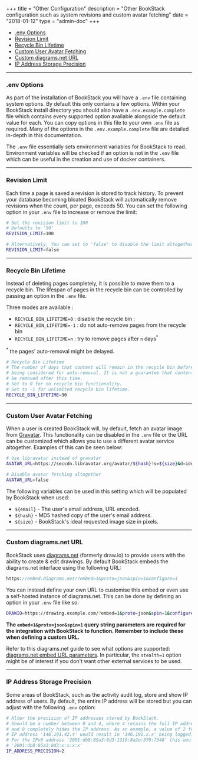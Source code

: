 +++
title = "Other Configuration"
description = "Other BookStack configuration such as system revisions and custom avatar fetching"
date = "2018-01-12"
type = "admin-doc"
+++


* [.env Options](#env-options)
* [Revision Limit](#revision-limit)
* [Recycle Bin Lifetime](#recycle-bin-lifetime )
* [Custom User Avatar Fetching](#custom-user-avatar-fetching)
* [Custom diagrams.net URL](#custom-diagramsnet-url)
* [IP Address Storage Precision](#ip-address-storage-precision)

---

### .env Options

As part of the installation of BookStack you will have a `.env` file containing system options. By default this only contains a few options.
Within your BookStack install directory you should also have a `.env.example.complete` file which contains every supported option available alongside the default value for each.
You can copy options in this file to your own `.env` file as required. Many of the options in the `.env.example.complete` file are detailed in-depth in this documentation.

The `.env` file essentially sets environment variables for BookStack to read. Environment variables will be checked if an option is not in the `.env` file which can be useful
in the creation and use of docker containers.

---

### Revision Limit

Each time a page is saved a revision is stored to track history. To prevent your database becoming bloated BookStack will automatically remove revisions when the count, per page, exceeds 50. You can set the following option in your `.env` file to increase or remove the limit:

```bash
# Set the revision limit to 100
# Defaults to '50'
REVISION_LIMIT=100

# Alternatively, You can set to 'false' to disable the limit altogether.
REVISION_LIMIT=false
```

---

### Recycle Bin Lifetime

Instead of deleting pages completely, it is possible to move them to a recycle bin. 
The lifespan of pages in the recycle bin can be controlled by passing an option in the `.env` file.

Three modes are available :

- `RECYCLE_BIN_LIFETIME=0` : disable the recycle bin : 
- `RECYCLE_BIN_LIFETIME=-1` : do not auto-remove pages from the recycle bin
- `RECYCLE_BIN_LIFETIME=n` : try to remove pages after `n` days<sup>*</sup>

<sup>*</sup> the pages' auto-removal might be delayed.

```bash
# Recycle Bin Lifetime 
# The number of days that content will remain in the recycle bin before 
# being considered for auto-removal. It is not a guarantee that content will 
# be removed after this time. 
# Set to 0 for no recycle bin functionality. 
# Set to -1 for unlimited recycle bin lifetime. 
RECYCLE_BIN_LIFETIME=30 
```

---

### Custom User Avatar Fetching

When a user is created BookStack will, by default, fetch an avatar image from [Gravatar](https://en.gravatar.com/). This functionality can be disabled in the `.env` file or the URL can be customized 
which allows you to use a different avatar service altogether. Examples of this can be seen below:

```bash
# Use libravatar instead of gravatar
AVATAR_URL=https://seccdn.libravatar.org/avatar/${hash}?s=${size}&d=identicon

# Disable avatar fetching altogether
AVATAR_URL=false
```

The following variables can be used in this setting which will be populated by BookStack when used:

* `${email}` - The user's email address, URL encoded.
* `${hash}` - MD5 hashed copy of the user's email address.
* `${size}` - BookStack's ideal requested image size in pixels.

---

### Custom diagrams.net URL

BookStack uses [diagrams.net](https://www.diagrams.net/) (formerly draw.io) to provide users with the ability to create & edit drawings.
By default BookStack embeds the diagrams.net interface using the following URL:

```php
https://embed.diagrams.net/?embed=1&proto=json&spin=1&configure=1
```

You can instead define your own URL to customise this embed or even use a self-hosted
instance of diagrams.net. This can be done by defining an option in your `.env` file like so:

```bash
DRAWIO=https://drawing.example.com/?embed=1&proto=json&spin=1&configure=1
```

**The `embed=1&proto=json&spin=1` query string parameters are required for the integration with BookStack to function. Remember to include these when defining a custom URL.**

Refer to this diagrams.net guide to see what options are supported: [diagrams.net embed URL parameters](https://www.diagrams.net/doc/faq/supported-url-parameters). In particular, the `stealth=1` option might be of interest if you 
don't want other external services to be used. 

---

### IP Address Storage Precision

Some areas of BookStack, such as the activity audit log, store and show IP address of users.
By default, the entire IP address will be stored but you can adjust with the following `.env` option:

```bash
# Alter the precision of IP addresses stored by BookStack.
# Should be a number between 0 and 4, where 4 retains the full IP address
# and 0 completely hides the IP address. As an example, a value of 2 for the
# IP address '146.191.42.4' would result in '146.191.x.x' being logged.
# For the IPv6 address '2001:db8:85a3:8d3:1319:8a2e:370:7348' this would result as:
# '2001:db8:85a3:8d3:x:x:x:x'
IP_ADDRESS_PRECISION=2
```
